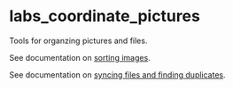 # labs_coordinate_pictures
Tools for organzing pictures and files.

See documentation on [sorting images](SortingImages.md).

See documentation on [syncing files and finding duplicates](SyncingFiles.md).